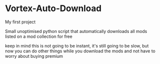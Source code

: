 # Vortex-Auto-Download

My first project

Small unoptimised python script that automatically downloads all mods listed on a mod collection for free

keep in mind this is not going to be instant, it's still going to be slow, but now you can do other things while you download the mods and not have to worry about buying premium 
